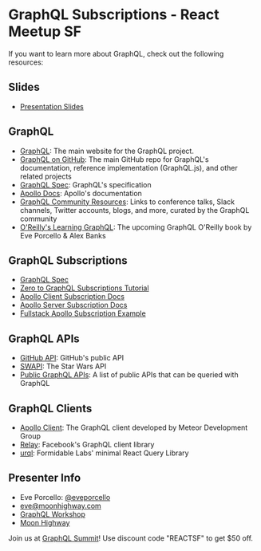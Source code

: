 GraphQL Subscriptions - React Meetup SF
===========
If you want to learn more about GraphQL, check out the following resources:

## Slides
* [Presentation Slides](https://slides.com/moonhighway/react-meetup-sf)

## GraphQL
* [GraphQL](http://www.graphql.org): The main website for the GraphQL project.
* [GraphQL on GitHub](https://github.com/graphql/): The main GitHub repo for GraphQL's documentation, reference implementation (GraphQL.js), and other related projects
* [GraphQL Spec](http://facebook.github.io/graphql): GraphQL's specification
* [Apollo Docs](https://www.apollographql.com/docs): Apollo's documentation
* [GraphQL Community Resources](https://graphql.org/community/): Links to conference talks, Slack channels, Twitter accounts, blogs, and more, curated by the GraphQL community
* [O'Reilly's Learning GraphQL](https://www.amazon.com/Learning-GraphQL-Declarative-Fetching-Modern/dp/1492030716): The upcoming GraphQL O'Reilly book by Eve Porcello & Alex Banks

## GraphQL Subscriptions
* [GraphQL Spec](https://github.com/facebook/graphql/blob/master/rfcs/Subscriptions.md)
* [Zero to GraphQL Subscriptions Tutorial](https://hackernoon.com/from-zero-to-graphql-subscriptions-416b9e0284f3)
* [Apollo Client Subscription Docs](https://www.apollographql.com/docs/react/advanced/subscriptions.html)
* [Apollo Server Subscription Docs](https://www.apollographql.com/docs/apollo-server/features/subscriptions.html)
* [Fullstack Apollo Subscription Example](https://github.com/rwieruch/fullstack-apollo-subscription-example)

## GraphQL APIs
* [GitHub API](https://developer.github.com/v4/): GitHub's public API
* [SWAPI](https://graphql.org/swapi-graphql/): The Star Wars API
* [Public GraphQL APIs](https://graphql.org/community): A list of public APIs that can be queried with GraphQL

## GraphQL Clients
* [Apollo Client](https://www.apollographql.com/docs/react/): The GraphQL client developed by Meteor Development Group
* [Relay](https://facebook.github.io/relay/): Facebook's GraphQL client library
* [urql](https://github.com/FormidableLabs/urql): Formidable Labs' minimal React Query Library  

## Presenter Info
* Eve Porcello: [@eveporcello](https://twitter.com/eveporcello)
* [eve@moonhighway.com](mailto:eve@moonhighway.com)
* [GraphQL Workshop](https://www.graphqlworkshop.com)
* [Moon Highway](https://www.moonhighway.com)

Join us at [GraphQL Summit](https://summit.graphql.com)! Use discount code "REACTSF" to get $50 off.
